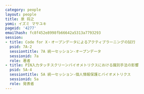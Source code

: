 ```yaml
---
category: people
layout: people
title: 泉 将之
yomi: イズミ マサユキ
pageid: '4277'
emailhash: fc8f452e8998fb66642a5313a7793293
session:
- title: Code for X・オープンデータによるアクティブラーニングの試行
  psid: 7A-2
  sessiontitle: 7A 統一セッション-オープンデータ
  sessionid: 7a
  role: 著者
- title: PIN入力タッチスクリーンバイオメトリクスにおける識別手法の影響
  psid: 5A-4
  sessiontitle: 5A 統一セッション-個人情報保護とバイオメトリクス
  sessionid: 5a
  role: 発表者
---
```

